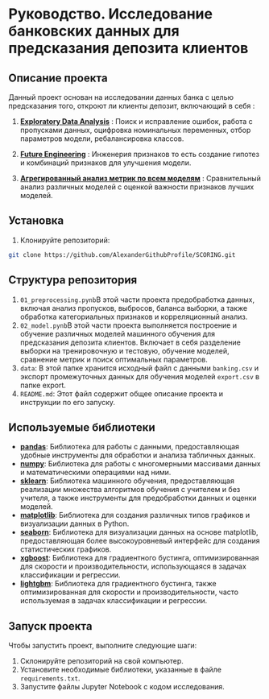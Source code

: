 # **Руководство. Исследование банковских данных для предсказания депозита клиентов**

## **Описание проекта**
Данный проект основан на исследовании данных банка с целью предсказания того, откроют ли клиенты депозит, включающий в себя :

1. [**Exploratory Data Analysis**](#eda) : Поиск и исправление ошибок, работа с пропусками данных, оцифровка номинальных переменных, отбор параметров модели, ребалансировка классов.
2. [**Future Engineering**](#feature-engineering) : Инженерия признаков то есть создание гипотез и комбинаций признаков для улучшения модели.
   
3. [**Агрегированный анализ метрик по всем моделям**](#metrics-aggregation) : Сравнительный анализ различных моделей с оценкой важности признаков лучших моделей.

## Установка
1. Клонируйте репозиторий:
```bash
git clone https://github.com/AlexanderGithubProfile/SCORING.git
```
## Структура репозитория
1. `01_preprocessing.pynb`В этой части проекта предобработка данных, включая анализ пропусков, выбросов, баланса выборки, а также обработка категориальных признаков и корреляционный анализ.
2. `02_model.pynb`В этой части проекта выполняется построение и обучение различных моделей машинного обучения для предсказания депозита клиентов. Включает в себя разделение выборки на тренировочную и тестовую, обучение моделей, сравнение метрик и поиск оптимальных параметров.
3. `data`: В этой папке хранится исходный файл с данными `banking.csv` и экспорт промежуточных данных для обучения моделей `export.csv` в папке export.
3. `README.md`: Этот файл содержит общее описание проекта и инструкции по его запуску.

## Используемые библиотеки
- [**pandas**](https://pandas.pydata.org/): Библиотека для работы с данными, предоставляющая удобные инструменты для обработки и анализа табличных данных.
- [**numpy**](https://numpy.org/): Библиотека для работы с многомерными массивами данных и математическими операциями над ними.
- [**sklearn**](https://scikit-learn.org/stable/): Библиотека машинного обучения, предоставляющая реализации множества алгоритмов обучения с учителем и без учителя, а также инструменты для предобработки данных и оценки моделей.
- [**matplotlib**](https://matplotlib.org/): Библиотека для создания различных типов графиков и визуализации данных в Python.
- [**seaborn**](https://seaborn.pydata.org/): Библиотека для визуализации данных на основе matplotlib, предоставляющая более высокоуровневый интерфейс для создания статистических графиков.
- [**xgboost**](https://xgboost.readthedocs.io/en/latest/): Библиотека для градиентного бустинга, оптимизированная для скорости и производительности, использующаяся в задачах классификации и регрессии.
- [**lightgbm**](https://lightgbm.readthedocs.io/en/latest/): Библиотека для градиентного бустинга, также оптимизированная для скорости и производительности, часто используемая в задачах классификации и регрессии.

## Запуск проекта
Чтобы запустить проект, выполните следующие шаги:
1. Склонируйте репозиторий на свой компьютер.
2. Установите необходимые библиотеки, указанные в файле `requirements.txt`.
3. Запустите файлы Jupyter Notebook с кодом исследования.



